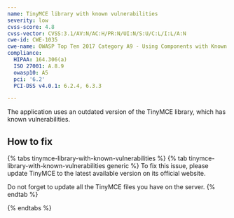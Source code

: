 ```yaml
---
name: TinyMCE library with known vulnerabilities
severity: low
cvss-score: 4.8
cvss-vector: CVSS:3.1/AV:N/AC:H/PR:N/UI:N/S:U/C:L/I:L/A:N
cwe-id: CWE-1035
cwe-name: OWASP Top Ten 2017 Category A9 - Using Components with Known Vulnerabilities
compliance:
  HIPAA: 164.306(a)
  ISO 27001: A.8.9
  owasp10: A5
  pci: '6.2'
  PCI-DSS v4.0.1: 6.2.4, 6.3.3

---            
```


The application uses an outdated version of the TinyMCE library, which has known vulnerabilities.

## How to fix

{% tabs tinymce-library-with-known-vulnerabilities %}
{% tab tinymce-library-with-known-vulnerabilities generic %}
To fix this issue, please update TinyMCE to the latest available version on its official website.

Do not forget to update all the TinyMCE files you have on the server.
{% endtab %}

{% endtabs %}
